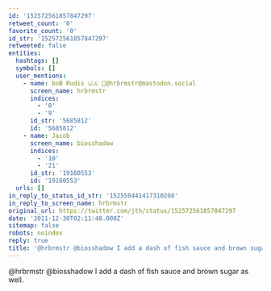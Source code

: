 ```yaml
---
id: '152572561857847297'
retweet_count: '0'
favorite_count: '0'
id_str: '152572561857847297'
retweeted: false
entities:
  hashtags: []
  symbols: []
  user_mentions:
    - name: boB Rudis 🇺🇦 🐘@hrbrmstr@mastodon.social
      screen_name: hrbrmstr
      indices:
        - '0'
        - '9'
      id_str: '5685812'
      id: '5685812'
    - name: Jacob
      screen_name: biosshadow
      indices:
        - '10'
        - '21'
      id_str: '19160553'
      id: '19160553'
  urls: []
in_reply_to_status_id_str: '152550441417310208'
in_reply_to_screen_name: hrbrmstr
original_url: https://twitter.com/jth/status/152572561857847297
date: '2011-12-30T02:11:48.000Z'
sitemap: false
robots: noindex
reply: true
title: '@hrbrmstr @biosshadow I add a dash of fish sauce and brown sugar as well.'
---
```


@hrbrmstr @biosshadow I add a dash of fish sauce and brown sugar as well.